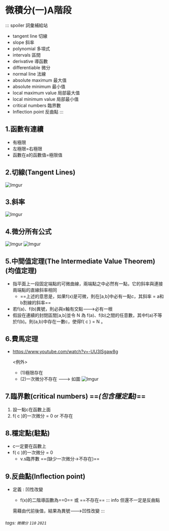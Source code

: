 # 微積分(一)A階段



::: spoiler 詞彙補給站
- tangent line 切線
- slope 斜率
- polynomial 多項式
- intervals 區間
- derivative  導函數
- differentiable 微分
- normal line 法線
- absolute maximum 最大值
- absolute minimum 最小值
- local maximum value 局部最大值
- local minimum value 局部最小值
- critical numbers 臨界數
- Inflection point 反曲點
::: 



## 1.函數有連續
- 有極限
- 左極限=右極限
- 函數在a的函數值=極限值

## 2.切線(Tangent Lines)
![Imgur](https://i.imgur.com/ztx9hOW.png)




## 3.斜率
![Imgur](https://i.imgur.com/KSoqk8Y.png)





## 4.微分所有公式
![Imgur](https://i.imgur.com/kGu3AiV.png)
![Imgur](https://i.imgur.com/kQRoRjp.png)


## 5.中間值定理(The Intermediate Value Theorem)(均值定理)
- 指平面上一段固定端點的可微曲線，兩端點之中必然有一點，它的斜率與連接兩端點的直線斜率相同
    - ==上述的意思是，如果f(x)是可微，則在[a,b]中必有一點c，其斜率 = a和b割線的斜率==
- 若f(a)、f(b)異號，則必與x軸有交點--->必有一根
- 假設在連續的封閉區間[a,b]並令 N 為 f(a)、f(b)之間的任意數，其中f(a)不等於f(b)。則(a,b)中存在一數c，使得f( c ) = N 。


## 6.費馬定理
- <https://www.youtube.com/watch?v=-UU3lSgaw8g>
    
    <例外>
    - (1)極限存在
    - (2)一次微分不存在 ---> 如圖 ![Imgur](https://i.imgur.com/BkjIZXd.png)


## 7.臨界數(critical numbers) ==*(包含穩定點)*==
1. 設一點c在函數上面
2. f( c )的一次微分 = 0 or 不存在


## 8.穩定點(駐點)
- c一定要在函數上
- f( c )的一次微分 = 0
    - v.s臨界數 ==(缺少一次微分->不存在)==


## 9.反曲點(Inflection point)
- 定義 : 凹性改變
    - f(x)的二階導函數為==0== 或 ==不存在==
    ::: info
    但還不一定是反曲點
    
    需藉由代前後值，結果為異號--->凹性改變
    :::
    







###### tags: `微積分` `110` `2021`

<style>
.navbar-brand::after { content: " × FJUMIIA"; }
</style>